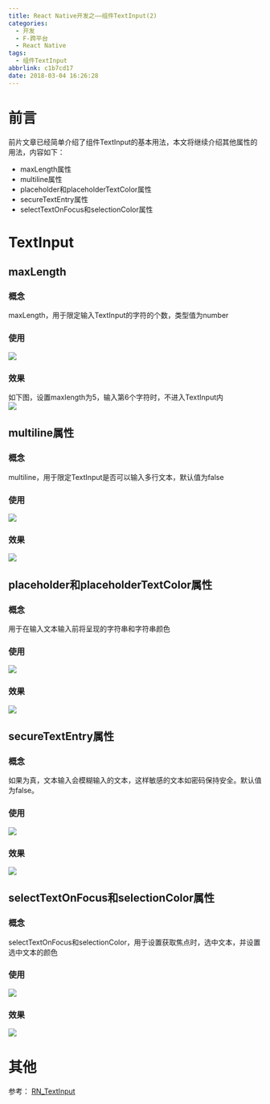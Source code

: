 ```yaml
---
title: React Native开发之——组件TextInput(2)
categories:
  - 开发
  - F-跨平台
  - React Native
tags:
  - 组件TextInput
abbrlink: c1b7cd17
date: 2018-03-04 16:26:28
---
```

# 前言 
前片文章已经简单介绍了组件TextInput的基本用法，本文将继续介绍其他属性的用法，内容如下：  

- maxLength属性
- multiline属性
- placeholder和placeholderTextColor属性
- secureTextEntry属性
- selectTextOnFocus和selectionColor属性

<!--more-->

# TextInput
## maxLength
### 概念
maxLength，用于限定输入TextInput的字符的个数，类型值为number
### 使用 
![][1]
### 效果 
如下图，设置maxlength为5，输入第6个字符时，不进入TextInput内  
![][2]
## multiline属性
### 概念
multiline，用于限定TextInput是否可以输入多行文本，默认值为false
### 使用 
![][3] 
### 效果
![][4]
## placeholder和placeholderTextColor属性
### 概念 
用于在输入文本输入前将呈现的字符串和字符串颜色
### 使用
![][5]  
### 效果
![][6]
## secureTextEntry属性
### 概念
如果为真，文本输入会模糊输入的文本，这样敏感的文本如密码保持安全。默认值为false。
### 使用
![][7]
### 效果 
![][8]
## selectTextOnFocus和selectionColor属性
### 概念
selectTextOnFocus和selectionColor，用于设置获取焦点时，选中文本，并设置选中文本的颜色
### 使用
![][9]
### 效果 
![][10]  
# 其他 
参考： [RN_TextInput][11]



[1]: https://cdn.jsdelivr.net/gh/PGzxc/CDN/blog-image/rn-textinput-maxlength-code.png
[2]: https://cdn.jsdelivr.net/gh/PGzxc/CDN/blog-image/rn-textinput-maxlength.gif
[3]: https://cdn.jsdelivr.net/gh/PGzxc/CDN/blog-image/rn-textinput-multiline-code.png
[4]: https://cdn.jsdelivr.net/gh/PGzxc/CDN/blog-image/rn-textinput-multiline-look.png
[5]: https://cdn.jsdelivr.net/gh/PGzxc/CDN/blog-image/rn-textinput-placeholder.png
[6]: https://cdn.jsdelivr.net/gh/PGzxc/CDN/blog-image/rn-textinput-placeholder.gif
[7]: https://cdn.jsdelivr.net/gh/PGzxc/CDN/blog-image/rn-textinput-securetextentry.png
[8]: https://cdn.jsdelivr.net/gh/PGzxc/CDN/blog-image/rn-textinput-securetextentry.gif
[9]: https://cdn.jsdelivr.net/gh/PGzxc/CDN/blog-image/rn-textinput-selectonfocus.png
[10]: https://cdn.jsdelivr.net/gh/PGzxc/CDN/blog-image/rn-textinput-selectTextOnFocus.gif
[11]: https://github.com/PGzxc/RN_TextInput